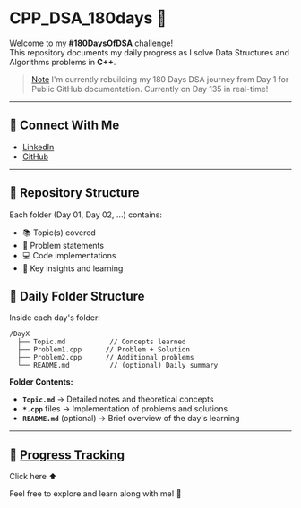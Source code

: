 # CPP_DSA_180days 🚀

Welcome to my **#180DaysOfDSA** challenge!  
This repository documents my daily progress as I solve Data Structures and Algorithms problems in **C++**.

> [Note]() I'm currently rebuilding my 180 Days DSA journey from Day 1 for Public GitHub documentation. Currently on Day 135 in real-time!
---
## 🤝 Connect With Me
- [LinkedIn](https://www.linkedin.com/in/arvind-kumar03)
- [GitHub](https://github.com/Jr-Turing)

---
## 📂 Repository Structure

Each folder (Day 01, Day 02, ...) contains:
- 📚 Topic(s) covered
- 🧠 Problem statements
- 💻 Code implementations
- 📝 Key insights and learning

## 📅 Daily Folder Structure

Inside each day's folder:

```
/DayX
  ├── Topic.md           // Concepts learned
  ├── Problem1.cpp      // Problem + Solution
  ├── Problem2.cpp      // Additional problems
  └── README.md          // (optional) Daily summary
```

**Folder Contents:**
- **`Topic.md`** → Detailed notes and theoretical concepts
- **`*.cpp`** files → Implementation of problems and solutions
- **`README.md`** (optional) → Brief overview of the day's learning

---

## 🎯 [Progress Tracking]()
Click here ⬆️

Feel free to explore and learn along with me! 🚀

